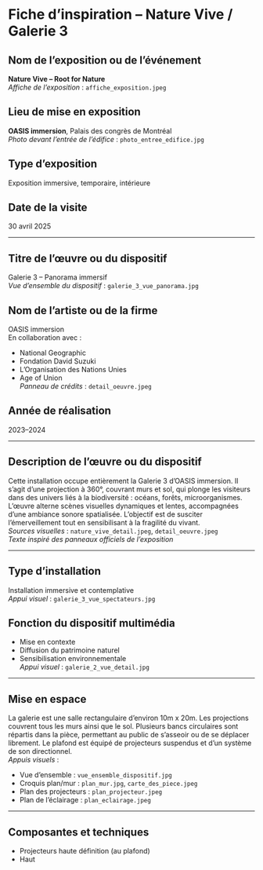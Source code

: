 # Fiche d’inspiration – Nature Vive / Galerie 3

## Nom de l’exposition ou de l’événement
**Nature Vive – Root for Nature**  
*Affiche de l’exposition* : `affiche_exposition.jpeg`

## Lieu de mise en exposition
**OASIS immersion**, Palais des congrès de Montréal  
*Photo devant l’entrée de l’édifice* : `photo_entree_edifice.jpg`

## Type d’exposition
Exposition immersive, temporaire, intérieure

## Date de la visite
30 avril 2025

---

## Titre de l’œuvre ou du dispositif
Galerie 3 – Panorama immersif  
*Vue d’ensemble du dispositif* : `galerie_3_vue_panorama.jpg`

## Nom de l’artiste ou de la firme
OASIS immersion  
En collaboration avec :  
- National Geographic  
- Fondation David Suzuki  
- L’Organisation des Nations Unies  
- Age of Union  
*Panneau de crédits* : `detail_oeuvre.jpeg`

## Année de réalisation
2023–2024

---

## Description de l’œuvre ou du dispositif
Cette installation occupe entièrement la Galerie 3 d’OASIS immersion. Il s’agit d’une projection à 360°, couvrant murs et sol, qui plonge les visiteurs dans des univers liés à la biodiversité : océans, forêts, microorganismes. L’œuvre alterne scènes visuelles dynamiques et lentes, accompagnées d’une ambiance sonore spatialisée. L’objectif est de susciter l’émerveillement tout en sensibilisant à la fragilité du vivant.  
*Sources visuelles* : `nature_vive_detail.jpeg`, `detail_oeuvre.jpeg`  
*Texte inspiré des panneaux officiels de l’exposition*

---

## Type d’installation
Installation immersive et contemplative  
*Appui visuel* : `galerie_3_vue_spectateurs.jpg`

## Fonction du dispositif multimédia
- Mise en contexte
- Diffusion du patrimoine naturel
- Sensibilisation environnementale  
*Appui visuel* : `galerie_2_vue_detail.jpg`

---

## Mise en espace
La galerie est une salle rectangulaire d’environ 10m x 20m. Les projections couvrent tous les murs ainsi que le sol. Plusieurs bancs circulaires sont répartis dans la pièce, permettant au public de s’asseoir ou de se déplacer librement. Le plafond est équipé de projecteurs suspendus et d’un système de son directionnel.  
*Appuis visuels* :  
- Vue d’ensemble : `vue_ensemble_dispositif.jpg`  
- Croquis plan/mur : `plan_mur.jpg`, `carte_des_piece.jpeg`  
- Plan des projecteurs : `plan_projecteur.jpeg`  
- Plan de l’éclairage : `plan_eclairage.jpeg`

---

## Composantes et techniques
- Projecteurs haute définition (au plafond)
- Haut


